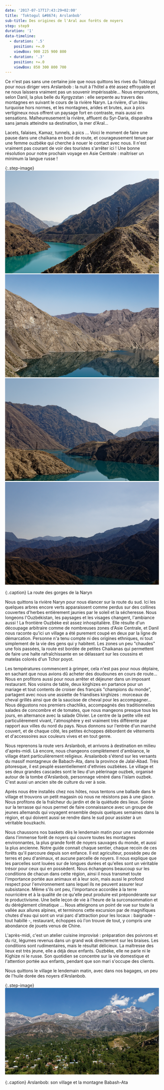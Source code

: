 ```yaml
---
date: '2017-07-17T17:43:29+02:00'
title: 'Toktogul &#8674; Arslanbob'
sub-title: Des origines de l'Aral aux forêts de noyers
step: step9
duration: '1'
data-timeline:
  - duration: '.5'
    position: +=.0
    viewBox: 900 225 900 800
  - duration: '.3'
    position: +=.0
    viewBox: 850 300 800 700
---
```

Ce n'est pas sans une certaine joie que nous quittons les rives du Toktogul pour nous diriger vers Arslanbob : la nuit à l'hôtel a été assez effroyable et ne nous laissera vraiment pas un souvenir impérissable... 
Nous empruntons, selon Danil, la plus belle du Kyrgyzstan : elle serpente au travers des montagnes en suivant le cours de la rivière Naryn. La rivière, d'un bleu turquoise hors normes, et les montagnes, arides et brutes, aux à pics vertigineux nous offrent un paysage fort en contraste, mais aussi en sensations. Malheureusement la rivière, affluent du Syr-Daria, disparaîtra sans jamais atteindre sa destination, la mer d'Aral...

Lacets, falaises, Kamaz, tunnels, à pics ... Voici le moment de faire une pause dans une chaïkana en bord de route, et courageusement tenue par une femme ouzbèke qui cherche à nouer le contact avec nous. Il n'est vraiment pas courant de voir des touristes s'arrêter ici ! Une bonne résolution pour notre prochain voyage en Asie Centrale : maîtriser un minimum la langue russe !

{:.step-image}
[![](/assets/img/uploads/kyrgyzstan_18-07-2018_01.jpg)](/assets/img/uploads/kyrgyzstan_18-07-2018_01.jpg "La route des gorges de la Naryn")
[![](/assets/img/uploads/kyrgyzstan_18-07-2018_02.jpg)](/assets/img/uploads/kyrgyzstan_18-07-2018_02.jpg "La route des gorges de la Naryn")
[![](/assets/img/uploads/kyrgyzstan_18-07-2018_03.jpg)](/assets/img/uploads/kyrgyzstan_18-07-2018_03.jpg "La route des gorges de la Naryn")
[![](/assets/img/uploads/kyrgyzstan_18-07-2018_04.jpg)](/assets/img/uploads/kyrgyzstan_18-07-2018_04.jpg "La route des gorges de la Naryn")

{:.caption}
La route des gorges de la Naryn

Nous quittons la rivière Naryn pour nous élancer sur la route du sud. Ici les quelques arbres encore verts apparaissent comme perdus sur des collines couvertes d'herbes entièrement jaunies par le soleil et la sécheresse. Nous longeons l'Ouzbékistan, les paysages et les visages changent, l'ambiance aussi ! La frontière Ouzbèke est assez inhospitalière. Elle résulte d'un découpage arbitraire comme de nombreuses zones d'Asie Centrale, et Danil nous raconte qu'ici un village a été purement coupé en deux par la ligne de démarcation. Personne n'a tenu compte ni des origines ethniques, ni tout simplement de la vie des gens qui y habitent.
Les zones un peu "chaudes" une fois passées, la route est bordée de petites Chaikanas qui permettent de faire une halte rafraîchissante en se délassant sur les coussins et matelas colorés d'un Tchor poyot. 

Les températures commencent à grimper, cela n'est pas pour nous déplaire, en sachant que nous avions dû acheter des doudounes en cours de route... 
Nous en profitons aussi pour nous arrêter et déjeuner dans un imposant restaurant. Nos voisins de table, deux kirghizes en partance pour un mariage et tout contents de croiser des français "champions du monde", partagent avec nous une assiette de friandises kirghizes : morceaux de cheval grillés ainsi que de la saucisse de cheval pour les accompagner... Nous dégustons nos premiers chachliks, accompagnés des traditionnelles salades de concombre et de tomates, que nous mangeons presque tous les jours, en alternance avec la salade Olivier. Le centre de la petite ville est particulièrement vivant, l'atmosphère y est vraiment très différente par rapport aux villes du nord du pays. Nous donnons sur l'entrée d'un marché couvert, et de chaque côté, les petites échoppes débordent de vêtements et d'accessoires aux couleurs vives et en tout genre.

Nous reprenons la route vers Arslanbob, et arrivons à destination en milieu d'après-midi. Là encore, nous changeons complètement d'ambiance, le village étant particulièrement religieux. Arsalanbob s'étend sur les versants du massif montagneux de Babach-Ata, dans la province de Jalal-Abad. Très pitoresque, il est peuplé essentiellement d'ethnies ouzbèkes. Le village et ses deux grandes cascades sont le lieu d'un pèlerinage ouzbek, organisé autour de la tombe d'Arslanbob, personnage vénéré dans l'islam ouzbek. C'est aussi un ancien site de culture du ver à soie.

Après nous être installés chez nos hôtes, nous tentons une ballade dans le village et trouvons un petit magasin où nous ne résistons pas à une glace. Nous profitons de la fraîcheur du jardin et de la quiétude des lieux. Soirée sur la terrasse qui nous permet de faire connaissance avec un groupe de jeunes allemands qui voyagent ensemble depuis quelques semaines dans la région, et qui doivent aussi se rendre dans le sud pour assister à un véritable bouzkachi. 

Nous chaussons nos baskets dès le lendemain matin pour une randonnée dans l'immense forêt de noyers qui couvre toutes les montagnes environnantes, la plus grande forêt de noyers sauvages du monde, et aussi la plus ancienne. Notre guide connait chaque sentier, chaque recoin de ces forêts qu'il parcoure depuis son enfance. Il est agriculteur, possède peu de terres et peu d'animaux, et aucune parcelle de noyers. Il nous explique que les parcelles sont louées sur de longues durées et qu'elles sont un véritable trésor pour ceux qui en possèdent. Nous échangeons beaucoup sur les conditions de chacun dans cette région, ainsi il nous transmet toute l'importance portée aux animaux et à leur soin, mais aussi le profond respect pour l'environnement sans lequel ils ne peuvent assurer leur subsistance. Même s'ils ont peu, l'importance accordée à la terre nourricière et à la qualité de ce qu'elle peut produire est prépondérante sur le productivisme. Une belle leçon de vie à l'heure de la surconsommation et du dérèglement climatique ... Nous atteignons un point de vue sur toute la vallée aux allures alpines, et terminons cette excursion par de magnifiques chutes d'eau qui sont un vrai parc d'attraction pour les locaux : baignade - tout habillé -, restaurant, échoppes où l'on trouve de tout, y compris une abondance de jouets venus de Chine.

L'après-midi, c'est un atelier cuisine improvisé : préparation des poivrons et du riz, légumes revenus dans un grand wok directement sur les braises. Les conditions sont rudimentaires, mais le résultat délicieux. La maîtresse des lieux est très jeune, elle a déjà deux enfants. Ouzbèke, elle ne parle ni le Kighize ni le russe. Son quotidien se concentre sur la vie domestique et l'attention portée aux enfants, pendant que son mari s'occupe des clients. 

Nous quittons le village le lendemain matin, avec dans nos bagages, un peu de l'huile dorée des noyers d'Arslanbob.

{:.step-image}
[![](/assets/img/uploads/kyrgyzstan_19-07-2018_01.jpg)](/assets/img/uploads/kyrgyzstan_19-07-2018_01.jpg "Arslanbob")

{:.caption}
Arslanbob: son village et la montagne Babash-Ata
